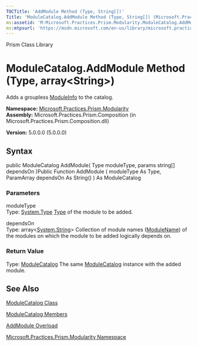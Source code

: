 ```yaml
---
TOCTitle: 'AddModule Method (Type, String[])'
Title: 'ModuleCatalog.AddModule Method (Type, String[]) (Microsoft.Practices.Prism.Modularity)'
ms:assetid: 'M:Microsoft.Practices.Prism.Modularity.ModuleCatalog.AddModule(System.Type,System.String[])'
ms:mtpsurl: 'https://msdn.microsoft.com/en-us/library/microsoft.practices.prism.modularity.modulecatalog.addmodule(v=pandp.50)'
---
```


Prism Class Library

ModuleCatalog.AddModule Method (Type, array&lt;String&gt;)
========================================================================

Adds a groupless [ModuleInfo](https://msdn.microsoft.com/library/microsoft.practices.prism.modularity.moduleinfo) to the catalog.

**Namespace:** [Microsoft.Practices.Prism.Modularity](https://msdn.microsoft.com/library/microsoft.practices.prism.modularity)
**Assembly:** Microsoft.Practices.Prism.Composition (in Microsoft.Practices.Prism.Composition.dll)

**Version:** 5.0.0.0 (5.0.0.0)

## Syntax


public ModuleCatalog AddModule( Type moduleType, params string[] dependsOn )Public Function AddModule ( moduleType As Type, ParamArray dependsOn As String() ) As ModuleCatalog

### Parameters

moduleType  
Type: [System.Type](http://msdn.microsoft.com/en-us/library/42892f65)
[Type](http://msdn.microsoft.com/en-us/library/42892f65) of the module to be added.

dependsOn  
Type: array&lt;[System.String](http://msdn.microsoft.com/en-us/library/s1wwdcbf)&gt;
Collection of module names ([ModuleName](https://msdn.microsoft.com/library/microsoft.practices.prism.modularity.moduleinfo.modulename)) of the modules on which the module to be added logically depends on.

### Return Value

Type: [ModuleCatalog](https://msdn.microsoft.com/library/microsoft.practices.prism.modularity.modulecatalog)
The same [ModuleCatalog](https://msdn.microsoft.com/library/microsoft.practices.prism.modularity.modulecatalog) instance with the added module.

See Also
--------


[ModuleCatalog Class](https://msdn.microsoft.com/library/microsoft.practices.prism.modularity.modulecatalog)

[ModuleCatalog Members](https://msdn.microsoft.com/allmembers.t:microsoft.practices.prism.modularity.modulecatalog)

[AddModule Overload](https://msdn.microsoft.com/overload:microsoft.practices.prism.modularity.modulecatalog.addmodule)

[Microsoft.Practices.Prism.Modularity Namespace](https://msdn.microsoft.com/library/microsoft.practices.prism.modularity)
